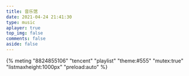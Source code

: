 ```yaml
---
title: 音乐馆
date: 2021-04-24 21:41:30
type: music
aplayer: true
top_img: false
comments: false
aside: false
---
```


<link rel="stylesheet" href="https://cdn.jsdelivr.net/npm/aplayer@1.10/dist/APlayer.min.css"> 
<script src="https://cdn.jsdelivr.net/npm/aplayer@1.10/dist/APlayer.min.js"></script> 
<script src="https://cdn.jsdelivr.net/npm/meting@1.2/dist/Meting.min.js"></script> 

<!-- {% meting "7868005687" "tencent" "playlist" "theme:#555" "mutex:true" "listmaxheight:1000px" "preload:auto" %} -->
<!-- https://i.y.qq.com/n2/m/share/details/taoge.html?id=8824475844&hosteuin= -->
{% meting "8824855106" "tencent" "playlist" "theme:#555" "mutex:true" "listmaxheight:1000px" "preload:auto" %}

<!-- D:\developer\ravanlaBlog\Ravanla.github.io\themes\butterfly\layout\includes\page\music.pug 配置链接-->
